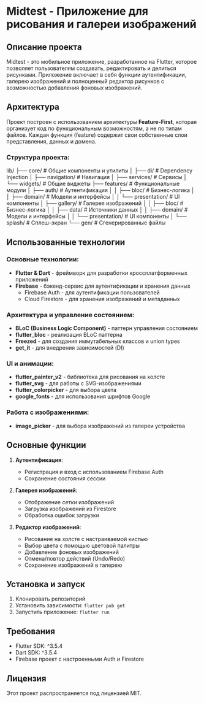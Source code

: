 # Midtest - Приложение для рисования и галереи изображений

## Описание проекта

Midtest - это мобильное приложение, разработанное на Flutter, которое позволяет пользователям создавать, редактировать и делиться рисунками. Приложение включает в себя функции аутентификации, галерею изображений и полноценный редактор рисунков с возможностью добавления фоновых изображений.

## Архитектура

Проект построен с использованием архитектуры **Feature-First**, которая организует код по функциональным возможностям, а не по типам файлов. Каждая функция (feature) содержит свои собственные слои представления, данных и домена.

### Структура проекта:
lib/
├── core/ # Общие компоненты и утилиты
│ ├── di/ # Dependency Injection
│ ├── navigation/ # Навигация
│ ├── services/ # Сервисы
│ └── widgets/ # Общие виджеты
├── features/ # Функциональные модули
│ ├── auth/ # Аутентификация
│ │ ├── bloc/ # Бизнес-логика
│ │ ├── domain/ # Модели и интерфейсы
│ │ └── presentation/ # UI компоненты
│ ├── gallery/ # Галерея изображений
│ │ ├── bloc/ # Бизнес-логика
│ │ ├── data/ # Источники данных
│ │ ├── domain/ # Модели и интерфейсы
│ │ └── presentation/ # UI компоненты
│ └── splash/ # Сплеш-экран
└── gen/ # Сгенерированные файлы

## Использованные технологии

### Основные технологии:
- **Flutter & Dart** - фреймворк для разработки кроссплатформенных приложений
- **Firebase** - бэкенд-сервис для аутентификации и хранения данных
    - Firebase Auth - для аутентификации пользователей
    - Cloud Firestore - для хранения изображений и метаданных

### Архитектура и управление состоянием:
- **BLoC (Business Logic Component)** - паттерн управления состоянием
- **flutter_bloc** - реализация BLoC паттерна
- **Freezed** - для создания иммутабельных классов и union types
- **get_it** - для внедрения зависимостей (DI)

### UI и анимации:
- **flutter_painter_v2** - библиотека для рисования на холсте
- **flutter_svg** - для работы с SVG-изображениями
- **flutter_colorpicker** - для выбора цвета
- **google_fonts** - для использования шрифтов Google

### Работа с изображениями:
- **image_picker** - для выбора изображений из галереи устройства

## Основные функции

1. **Аутентификация**:
    - Регистрация и вход с использованием Firebase Auth
    - Сохранение состояния сессии

2. **Галерея изображений**:
    - Отображение сетки изображений
    - Загрузка изображений из Firestore
    - Обработка ошибок загрузки

3. **Редактор изображений**:
    - Рисование на холсте с настраиваемой кистью
    - Выбор цвета с помощью цветовой палитры
    - Добавление фоновых изображений
    - Отмена/повтор действий (Undo/Redo)
    - Сохранение изображений в галерею

## Установка и запуск

1. Клонировать репозиторий
2. Установить зависимости: `flutter pub get`
3. Запустить приложение: `flutter run`

## Требования

- Flutter SDK: ^3.5.4
- Dart SDK: ^3.5.4
- Firebase проект с настроенными Auth и Firestore

## Лицензия

Этот проект распространяется под лицензией MIT.